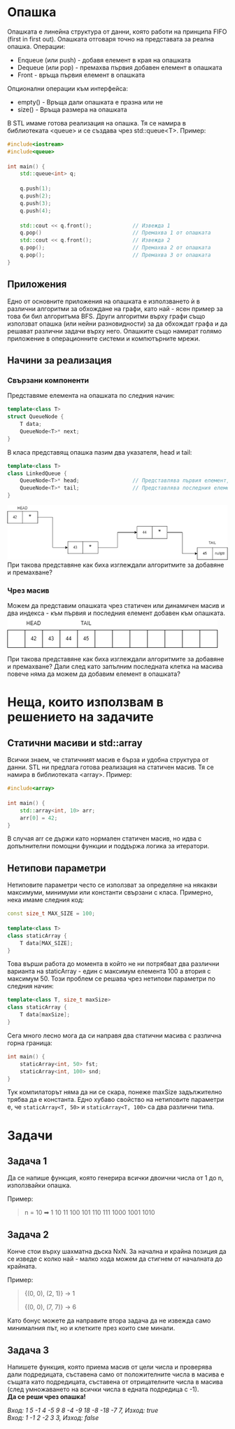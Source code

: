 # Опашка
Опашката е линейна структура от данни, която работи на принципа FIFO (first in first out). Опашката отговаря точно на представата за реална опашка. 
Операции:
* Enqueue (или push) - добавя елемент в края на опашката
* Dequeue (или pop)  - премахва първия добавен елемент в опашката
* Front              - връща първия елемент в опашката
  
Опционални операции към интерфейса:
* empty() - Връща дали опашката е празна или не
* size()  - Връща размера на опашката

В STL имаме готова реализация на опашка. Тя се намира в библиотеката \<queue> и се създава чрез std::queue\<T>. 
Пример:
```cpp
#include<iostream>
#include<queue>

int main() {
    std::queue<int> q;

    q.push(1);
    q.push(2);
    q.push(3);
    q.push(4);

    std::cout << q.front();             // Извежда 1
    q.pop()                             // Премахва 1 от опашката
    std::cout << q.front();             // Извежда 2
    q.pop();                            // Премахва 2 от опашката
    q.pop();                            // Премахва 3 от опашката
}
```

## Приложения
Едно от основните приложения на опашката е използването ѝ в различни алгоритми за обхождане на графи, като най - ясен пример за това би бил алгоритъма BFS. Други алгоритми върху графи също използват опашка (или нейни разновидности) за да обхождат графа и да решават различни задачи върху него. 
Опашките също намират голямо приложение в операционните системи и компютърните мрежи.

## Начини за реализация
### Свързани компоненти

Представяме елемента на опашката по следния начин:
```cpp
template<class T>
struct QueueNode {
    T data;
    QueueNode<T>* next;
}
```
В класа представящ опашка пазим два указателя, head и tail:
```cpp
template<class T>
class LinkedQueue {
    QueueNode<T>* head;                 // Представлява първия елемент, който е добавен.
    QueueNode<T>* tail;                 // Представлява последния елемент, който е добавен.
}
```
![](media/qexample.png)
При такова представяне как биха изглеждали алгоритмите за добавяне и премахване?

### Чрез масив
Можем да представим опашката чрез статичен или динамичен масив и два индекса - към първия  и последния елемент добавен към опашката.
![](media/arr-queue.png)

При такова представяне как биха изглеждали алгоритмите за добавяне и премахване? Дали след като запълним последната клетка на масива повече няма да можем да добавим елемент в опашката?

# Неща, които използвам в решението на задачите

## Статични масиви и std::array
Всички знаем, че статичният масив е бърза и удобна структура от данни. STL ни предлага готова реализация на статичен масив. Тя се намира в библиотеката \<array>.
Пример:
```cpp
#include<array>

int main() {
    std::array<int, 10> arr;
    arr[0] = 42;
}
```
В случая arr се държи като нормален статичен масив, но идва с допълнителни помощни функции и поддържа логика за итератори.

## Нетипови параметри
Нетиповите параметри често се използват за определяне на някакви максимуми, минимуми или константи свързани с класа. Примерно, нека имаме следния код:

```cpp
const size_t MAX_SIZE = 100;

template<class T>
class staticArray {
    T data[MAX_SIZE];
}
```
Това върши работа до момента в който не ни потрябват два различни варианта на staticArray - един с максимум елемента 100 а втория с максимум 50. Този проблем се решава чрез нетипови параметри по следния начин:
```cpp
template<class T, size_t maxSize>
class staticArray {
    T data[maxSize];
}
```
Сега много лесно мога да си направя два статични масива с различна горна граница:

```cpp
int main() {
    staticArray<int, 50> fst;
    staticArray<int, 100> snd;
}
```
Тук компилаторът няма да ни се скара, понеже maxSize задължително трябва да е константа.
Едно хубаво свойство на нетиповите параметри е, че `staticArray<T, 50>` и `staticArray<T, 100>` са два различни типа.

# Задачи

## Задача 1
Да се напише функция, която генерира всички двоични числа от 1 до n, използвайки опашка.

Пример:
> n = 10 ➡ 1 10 11 100 101 110 111 1000 1001 1010

## Задача 2
Конче стои върху шахматна дъска NxN. За начална и крайна позиция да се изведе с колко най - малко хода можем да стигнем от началната до крайната.

Пример:
> {(0, 0), (2, 1)} -> 1
> 
> {(0, 0), (7, 7)} -> 6


Като бонус можете да направите втора задача да не извежда само минималния път, но и клетките през които сме минали.

## Задача 3
Напишете функция, която приема масив от цели числа и проверява дали подредицата, съставена само от положителните числа в масива е същата като подредицата, съставена от отрицателните числа в масива (след умножаването на всички числа в едната подредица с -1).  
**Да се реши чрез опашка!**  

*Вход: 1 5 -1 4 -5 9 8 -4 -9 18 -8 -18 -7 7, Изход: true  
Вход: 1 -1 2 -2 3 3, Изход: false*  
